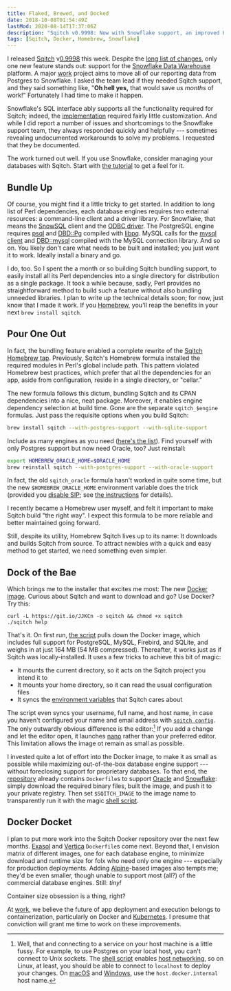```yaml
---
title: Flaked, Brewed, and Docked
date: 2018-10-08T01:54:49Z
lastMod: 2020-08-14T17:37:06Z
description: "Sqitch v0.9998: Now with Snowflake support, an improved Homebrew tap, and the quickest way to get started: the new [Docker image](https://hub.docker.com/r/sqitch/sqitch/)."
tags: [Sqitch, Docker, Homebrew, Snowflake]
---
```


I released [Sqitch] v[0.9998] this week. Despite the [long list of changes],
only one new feature stands out: support for the [Snowflake Data Warehouse]
platform. A major [work] project aims to move all of our reporting data from
Postgres to Snowflake. I asked the team lead if they needed Sqitch support, and
they said something like, "**Oh hell yes,** that would save us *months* of
work!" Fortunately I had time to make it happen.

Snowflake's SQL interface ably supports all the functionality required for
Sqitch; indeed, the [implementation] required fairly little customization. And
while I did report a number of issues and shortcomings to the Snowflake support
team, they always responded quickly and helpfully --- sometimes revealing
undocumented workarounds to solve my problems. I requested that they be
documented.

The work turned out well. If you use Snowflake, consider managing your databases
with Sqitch. Start with [the tutorial] to get a feel for it.

Bundle Up
---------

Of course, you might find it a little tricky to get started. In addition to long
list of Perl dependencies, each database engines requires two external
resources: a command-line client and a driver library. For Snowflake, that means
the [SnowSQL] client and the [ODBC driver]. The PostgreSQL engine requires
[psql] and [DBD::Pg] compiled with [libpq]. MySQL calls for the [mysql client]
and [DBD::mysql] compiled with the MySQL connection library. And so on. You
likely don't care what needs to be built and installed; you just want it to
work. Ideally install a binary and go.

I do, too. So I spent the a month or so building Sqitch bundling support, to
easily install all its Perl dependencies into a single directory for
distribution as a single package. It took a while because, sadly, Perl provides
no straightforward method to build such a feature without also bundling unneeded
libraries. I plan to write up the technical details soon; for now, just know
that I made it work. If you [Homebrew], you'll reap the benefits in your next
`brew install sqitch`.

Pour One Out
------------

In fact, the bundling feature enabled a complete rewrite of the [Sqitch Homebrew
tap]. Previously, Sqitch's Homebrew formula installed the required modules in
Perl's global include path. This pattern violated Homebrew best practices, which
prefer that all the dependencies for an app, aside from configuration, reside in
a single directory, or "cellar."

The new formula follows this dictum, bundling Sqitch and its CPAN dependencies
into a nice, neat package. Moreover, it enables engine dependency selection at
build time. Gone are the separate `sqitch_$engine` formulas. Just pass the
requisite options when you build Sqitch:

``` sh
brew install sqitch --with-postgres-support --with-sqlite-support
```

Include as many engines as you need ([here's the list]). Find yourself with only
Postgres support but now need Oracle, too? Just reinstall:

``` sh
export HOMEBREW_ORACLE_HOME=$ORACLE_HOME
brew reinstall sqitch --with-postgres-support --with-oracle-support
```

In fact, the old `sqitch_oracle` formula hasn't worked in quite some time, but
the new `$HOMEBREW_ORACLE_HOME` environment variable does the trick (provided
you [disable SIP]; see [the instructions] for details).

I recently became a Homebrew user myself, and felt it important to make Sqitch
build "the right way". I expect this formula to be more reliable and better
maintained going forward.

Still, despite its utility, Homebrew Sqitch lives up to its name: It downloads
and builds Sqitch from source. To attract newbies with a quick and easy method
to get started, we need something even simpler.

Dock of the Bae
---------------

Which brings me to the installer that excites me most: The new [Docker image].
Curious about Sqitch and want to download and go? Use Docker? Try this:

```
curl -L https://git.io/JJKCn -o sqitch && chmod +x sqitch
./sqitch help
```

That's it. On first run, [the script] pulls down the Docker image, which
includes full support for PostgreSQL, MySQL, Firebird, and SQLite, and weighs in
at just 164 MB (54 MB compressed). Thereafter, it works just as if Sqitch was
locally-installed. It uses a few tricks to achieve this bit of magic:

*   It mounts the current directory, so it acts on the Sqitch project you
    intend it to
*   It mounts your home directory, so it can read the usual configuration files
*   It syncs the [environment variables] that Sqitch cares about

The script even syncs your username, full name, and host name, in case you
haven't configured your name and email address with [`sqitch config`]. The only
outwardly obvious difference is the editor:[^sqitch-docker-localhost] If you add
a change and let the editor open, it launches [nano] rather than your preferred
editor. This limitation allows the image ot remain as small as possible.

I invested quite a lot of effort into the Docker image, to make it as small as
possible while maximizing out-of-the-box database engine support --- without
foreclosing support for proprietary databases. To that end, the [repository]
already contains `Dockerfile`s to support [Oracle] and [Snowflake]: simply
download the required binary files, built the image, and push it to your private
registry. Then set `$SQITCH_IMAGE` to the image name to transparently run it
with the magic [shell script][the script].

Docker Docket
-------------

I plan to put more work into the Sqitch Docker repository over the next few
months. [Exasol] and [Vertica] `Dockerfile`s come next. Beyond that, I envision
matrix of different images, one for each database engine, to minimize download
and runtime size for folx who need only one engine --- especially for production
deployments. Adding [Alpine]-based images also tempts me; they'd be even
smaller, though unable to support most (all?) of the commercial database
engines. Still: *tiny!*

Container size obsession is a thing, right?

At [work], we believe the future of app deployment and execution belongs to
containerization, particularly on Docker and [Kubernetes]. I presume that
conviction will grant me time to work on these improvements.

  [^sqitch-docker-localhost]: Well, that and connecting to a service on your
    host machine is a little fussy. For example, to use Postgres on your local
    host, you can't connect to Unix sockets. The [shell script][the script]
    enables [host networking], so on Linux, at least, you should be able to
    connect to `localhost` to deploy your changes. On [macOS] and [Windows], use
    the `host.docker.internal` host name.

  [Sqitch]: https://sqitch.org/
  [0.9998]: https://metacpan.org/release/DWHEELER/App-Sqitch-0.9998
    "App-Sqitch v0.9998"
  [long list of changes]:
    https://metacpan.org/source/DWHEELER/App-Sqitch-0.9998/Changes
    "Sqitch v0.9998 Changes"
  [Snowflake Data Warehouse]: https://www.snowflake.net/
  [work]: https://iovation.com/ "iovation, Inc."
  [implementation]:
    https://github.com/sqitchers/sqitch/blob/master/lib/App/Sqitch/Engine/snowflake.pm
    "App::Sqitch::Engine::snowflake"
  [the tutorial]: https://metacpan.org/pod/sqitchtutorial-snowflake
    "A tutorial introduction to Sqitch change management on Snowflake"
  [SnowSQL]: https://docs.snowflake.net/manuals/user-guide/snowsql.html
    "SnowSQL Client for Snowflake"
  [ODBC driver]: https://docs.snowflake.net/manuals/user-guide/odbc.html
    "ODBC Driver for Snowflake"
  [psql]: https://www.postgresql.org/docs/current/static/app-psql.html
  [DBD::Pg]: https://metacpan.org/module/DBD::Pg
  [libpq]: https://www.postgresql.org/docs/current/static/libpq.html
  [mysql client]: https://dev.mysql.com/doc/refman/5.7/en/mysql.html
  [DBD::mysql]: https://metacpan.org/module/DBD::mysql
  [Homebrew]: https://brew.sh/
  [Sqitch Homebrew tap]: https://github.com/sqitchers/homebrew-sqitch
  [here's the list]: https://github.com/sqitchers/homebrew-sqitch#supported-database-engines
    "Sqitch Homebrew: Supported Database Engines"
  [disable SIP]: https://www.imore.com/how-turn-system-integrity-protection-macos
  [the instructions]: https://github.com/sqitchers/homebrew-sqitch/#--with-oracle-support
    "Sqitch Homebrew Oracle support"
  [Docker image]: https://hub.docker.com/r/sqitch/sqitch/
    "Sqitch on Docker Hub"
  [the script]:
    https://github.com/sqitchers/docker-sqitch/blob/master/docker-sqitch.sh
    "Sqitch Docker Shell Script"
  [environment variables]: https://metacpan.org/pod/sqitch-environment
    "Environment variables recognized by Sqitch"
  [`sqitch config`]: http://metacpan.org/pod/sqitch-config
  [nano]: https://www.nano-editor.org "Nano Text Editor"
  [repository]: https://github.com/sqitchers/docker-sqitch
    "Sqitch Docker Packaging on GitHub"
  [Oracle]: https://github.com/sqitchers/docker-sqitch/tree/master/oracle/
  	"Sqitch Oracle Docker instructions"
  [Exasol]: https://www.exasol.com/
  [Vertica]: https://my.vertica.com/ 
  [Alpine]: https://alpinelinux.org/ "Alpine Linux"
  [Snowflake]: https://github.com/sqitchers/docker-sqitch/tree/master/snowflake/
  	"Sqitch Snowflake Docker instructions"
  [Kubernetes]: https://kubernetes.io/
  [host networking]: https://docs.docker.com/network/host/
    "Docker documentation: “Use host networking”"
  [macOS]: https://docs.docker.com/docker-for-mac/networking/#use-cases-and-workarounds
    "Docker documentation: “Networking features in Docker for Mac”"
  [Windows]: https://docs.docker.com/docker-for-windows/networking/#use-cases-and-workarounds
    "Docker documentation: “Networking features in Docker for Windows”"
